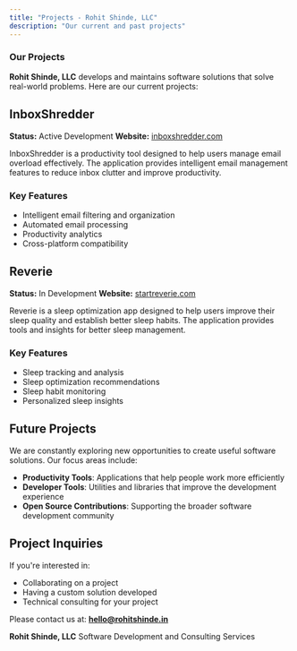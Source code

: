 ```yaml
---
title: "Projects - Rohit Shinde, LLC"
description: "Our current and past projects"
---
```


### Our Projects

**Rohit Shinde, LLC** develops and maintains software solutions that solve real-world problems. Here are our current projects:

## InboxShredder

**Status:** Active Development
**Website:** [inboxshredder.com](https://inboxshredder.com)

InboxShredder is a productivity tool designed to help users manage email overload effectively. The application provides intelligent email management features to reduce inbox clutter and improve productivity.

### Key Features
- Intelligent email filtering and organization
- Automated email processing
- Productivity analytics
- Cross-platform compatibility

## Reverie

**Status:** In Development
**Website:** [startreverie.com](https://startreverie.com)

Reverie is a sleep optimization app designed to help users improve their sleep quality and establish better sleep habits. The application provides tools and insights for better sleep management.

### Key Features
- Sleep tracking and analysis
- Sleep optimization recommendations
- Sleep habit monitoring
- Personalized sleep insights

## Future Projects

We are constantly exploring new opportunities to create useful software solutions. Our focus areas include:

- **Productivity Tools**: Applications that help people work more efficiently
- **Developer Tools**: Utilities and libraries that improve the development experience
- **Open Source Contributions**: Supporting the broader software development community

## Project Inquiries

If you're interested in:
- Collaborating on a project
- Having a custom solution developed
- Technical consulting for your project

Please contact us at: **hello@rohitshinde.in**

**Rohit Shinde, LLC**
Software Development and Consulting Services